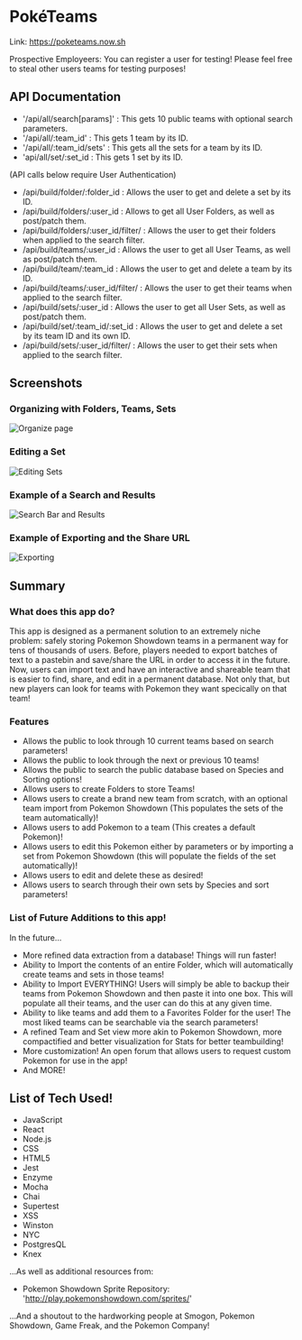 # PokéTeams

Link: https://poketeams.now.sh

Prospective Employeers: You can register a user for testing!  Please feel free to steal other users teams for testing purposes!

## API Documentation

- '/api/all/search[params]' : This gets 10 public teams with optional search parameters.
- '/api/all/:team_id' : This gets 1 team by its ID.
- '/api/all/:team_id/sets' : This gets all the sets for a team by its ID.
- 'api/all/set/:set_id : This gets 1 set by its ID.

(API calls below require User Authentication)

- /api/build/folder/:folder_id : Allows the user to get and delete a set by its ID.
- /api/build/folders/:user_id : Allows to get all User Folders, as well as post/patch them.
- /api/build/folders/:user_id/filter/ : Allows the user to get their folders when applied to the search filter.
- /api/build/teams/:user_id : Allows the user to get all User Teams, as well as post/patch them.
- /api/build/team/:team_id : Allows the user to get and delete a team by its ID.
- /api/build/teams/:user_id/filter/ : Allows the user to get their teams when applied to the search filter.
- /api/build/sets/:user_id : Allows the user to get all User Sets, as well as post/patch them.
- /api/build/set/:team_id/:set_id : Allows the user to get and delete a set by its team ID and its own ID.
- /api/build/sets/:user_id/filter/ : Allows the user to get their sets when applied to the search filter.

## Screenshots

### Organizing with Folders, Teams, Sets

![Organize page](https://imgur.com/9wYBaMQ.png "Organize")

### Editing a Set

![Editing Sets](https://imgur.com/HR1yjKA.png "Editing Sets")

### Example of a Search and Results

![Search Bar and Results](https://imgur.com/JwMxPdp.png "search bar and results")

### Example of Exporting and the Share URL

![Exporting](https://imgur.com/JWIgCyL.png "exporting")

## Summary

### What does this app do?

This app is designed as a permanent solution to an extremely niche problem: safely storing Pokemon Showdown teams in a permanent way for tens of thousands of users.  Before, players needed to export batches of text to a pastebin and save/share the URL in order to access it in the future.  Now, users can import text and have an interactive and shareable team that is easier to find, share, and edit in a permanent database.  Not only that, but new players can look for teams with Pokemon they want specically on that team!

### Features

- Allows the public to look through 10 current teams based on search parameters!
- Allows the public to look through the next or previous 10 teams!
- Allows the public to search the public database based on Species and Sorting options!
- Allows users to create Folders to store Teams!
- Allows users to create a brand new team from scratch, with an optional team import from Pokemon Showdown (This populates the sets of the team automatically)!
- Allows users to add Pokemon to a team (This creates a default Pokemon)!
- Allows users to edit this Pokemon either by parameters or by importing a set from Pokemon Showdown (this will populate the fields of the set automatically)!
- Allows users to edit and delete these as desired!
- Allows users to search through their own sets by Species and sort parameters!

### List of Future Additions to this app!

In the future...

- More refined data extraction from a database!  Things will run faster!
- Ability to Import the contents of an entire Folder, which will automatically create teams and sets in those teams!
- Ability to Import EVERYTHING!  Users will simply be able to backup their teams from Pokemon Showdown and then paste it into one box.  This will populate all their teams, and the user can do this at any given time.
- Ability to like teams and add them to a Favorites Folder for the user!  The most liked teams can be searchable via the search parameters!
- A refined Team and Set view more akin to Pokemon Showdown, more compactified and better visualization for Stats for better teambuilding!
- More customization!  An open forum that allows users to request custom Pokemon for use in the app!
- And MORE!


## List of Tech Used!
- JavaScript
- React
- Node.js
- CSS
- HTML5
- Jest
- Enzyme
- Mocha
- Chai
- Supertest
- XSS
- Winston
- NYC
- PostgresQL
- Knex

...As well as additional resources from:
- Pokemon Showdown Sprite Repository: 'http://play.pokemonshowdown.com/sprites/'

...And a shoutout to the hardworking people at Smogon, Pokemon Showdown, Game Freak, and the Pokemon Company!
